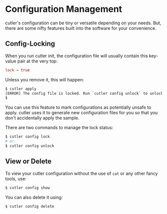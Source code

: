# Configuration Management

cutler's configuration can be tiny or versatile depending on your needs. But, there are some nifty features built into the software for your convenience.

## Config-Locking

When you run cutler init, the configuration file will usually contain this key-value pair at the very top:

```toml
lock = true
```

Unless you remove it, this will happen:

```bash
$ cutler apply
[ERROR] The config file is locked. Run `cutler config unlock` to unlock.
$
```

You can use this feature to mark configurations as potentially unsafe to apply. cutler uses it to generate new configuration files for you so that you don't accidentally apply the sample.

There are two commands to manage the lock status:

```bash
$ cutler config lock
# or
$ cutler config unlock
```

## View or Delete

To view your cutler configuration without the use of `cat` or any other fancy tools, use:

```bash
$ cutler config show
```

You can also delete it using:

```bash
$ cutler config delete
```
